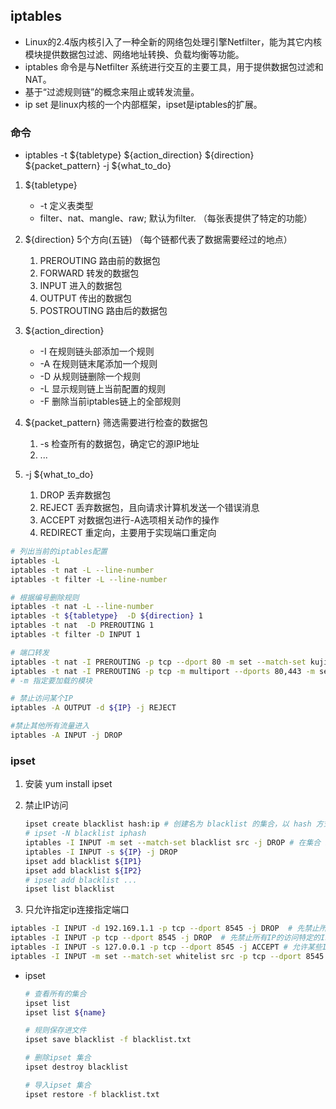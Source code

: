 
## iptables
- Linux的2.4版内核引入了一种全新的网络包处理引擎Netfilter，能为其它内核模块提供数据包过滤、网络地址转换、负载均衡等功能。
- iptables 命令是与Netfilter 系统进行交互的主要工具，用于提供数据包过滤和NAT。
- 基于“过滤规则链”的概念来阻止或转发流量。
- ip set 是linux内核的一个内部框架，ipset是iptables的扩展。

### 命令
- iptables -t ${tabletype} ${action_direction} ${direction}  ${packet_pattern} -j ${what_to_do}
1. ${tabletype}
     - -t 定义表类型 
     - filter、nat、mangle、raw; 默认为filter. （每张表提供了特定的功能）
2. ${direction} 5个方向(五链) （每个链都代表了数据需要经过的地点）
    1. PREROUTING 路由前的数据包
    2. FORWARD 转发的数据包
    2. INPUT 进入的数据包
    3. OUTPUT 传出的数据包
    4. POSTROUTING  路由后的数据包
    
3. ${action_direction} 
    - -I 在规则链头部添加一个规则
    - -A 在规则链末尾添加一个规则
    - -D 从规则链删除一个规则
    - -L 显示规则链上当前配置的规则
    - -F 删除当前iptables链上的全部规则
4. ${packet_pattern} 筛选需要进行检查的数据包
    1. -s 检查所有的数据包，确定它的源IP地址
    2. ...
5. -j ${what_to_do}
    1. DROP 丢弃数据包
    2. REJECT 丢弃数据包，且向请求计算机发送一个错误消息
    3. ACCEPT 对数据包进行-A选项相关动作的操作
    4. REDIRECT 重定向，主要用于实现端口重定向

```bash
# 列出当前的iptables配置
iptables -L
iptables -t nat -L --line-number
iptables -t filter -L --line-number

# 根据编号删除规则
iptables -t nat -L --line-number
iptables -t ${tabletype}  -D ${direction} 1
iptables -t nat  -D PREROUTING 1
iptables -t filter -D INPUT 1

# 端口转发
iptables -t nat -I PREROUTING -p tcp --dport 80 -m set --match-set kujiutest dst -j REDIRECT  --to-port 1080
iptables -t nat -I PREROUTING -p tcp -m multiport --dports 80,443 -m set --match-set kujiutest dst -j REDIRECT  --to-port 1080
# -m 指定要加载的模块

# 禁止访问某个IP
iptables -A OUTPUT -d ${IP} -j REJECT

#禁止其他所有流量进入
iptables -A INPUT -j DROP
```

### ipset
1. 安装
yum install ipset

2. 禁止IP访问
    ```bash
    ipset create blacklist hash:ip # 创建名为 blacklist 的集合，以 hash 方式存储，存储内容是 IP 地址
    # ipset -N blacklist iphash
    iptables -I INPUT -m set --match-set blacklist src -j DROP # 在集合 blacklist 里的IP将被过滤掉
    iptables -I INPUT -s ${IP} -j DROP
    ipset add blacklist ${IP1}
    ipset add blacklist ${IP2}
    # ipset add blacklist ...
    ipset list blacklist
    ```

3. 只允许指定ip连接指定端口
```bash
iptables -I INPUT -d 192.169.1.1 -p tcp --dport 8545 -j DROP  # 先禁止所有IP的访问特定端口
iptables -I INPUT -p tcp --dport 8545 -j DROP  # 先禁止所有IP的访问特定的IP端口
iptables -I INPUT -s 127.0.0.1 -p tcp --dport 8545 -j ACCEPT # 允许某些IP进行访问
iptables -I INPUT -m set --match-set whitelist src -p tcp --dport 8545 -j ACCEPT # 通过whitelist允许某些IP进行访问
```

- ipset
    ```bash
    # 查看所有的集合
    ipset list
    ipset list ${name}

    # 规则保存进文件
    ipset save blacklist -f blacklist.txt

    # 删除ipset 集合
    ipset destroy blacklist

    # 导入ipset 集合
    ipset restore -f blacklist.txt
    ```